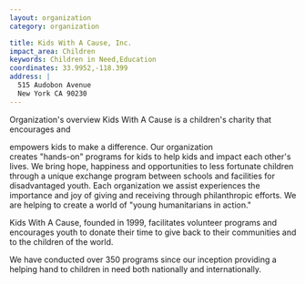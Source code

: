 ```yaml
---
layout: organization
category: organization

title: Kids With A Cause, Inc.
impact_area: Children
keywords: Children in Need,Education
coordinates: 33.9952,-118.399
address: |
  515 Audobon Avenue
  New York CA 90230
---
```

Organization's overview
Kids With A Cause is a children's charity that encourages and

empowers kids to make a difference. Our organization  
creates "hands-on" programs for kids to help kids and impact each other's lives.  We bring hope, happiness and opportunities to less fortunate children through a unique exchange  program between schools and facilities for disadvantaged youth. Each organization we assist experiences the importance and joy of giving and receiving through philanthropic efforts. We are helping to create a world of "young humanitarians in action."  
 
Kids With A Cause, founded in 1999, facilitates volunteer programs and encourages youth to donate their time to give back to their communities and to the children of the world. 
 
We have conducted over 350 programs since our inception providing a helping hand to children in need both nationally and internationally.